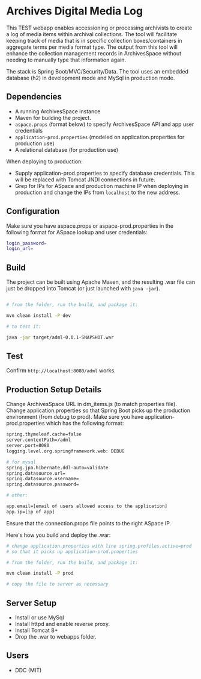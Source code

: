 # Archives Digital Media Log

This TEST webapp enables accessioning or processing archivists to create a log of media
items within archival collections. The tool will facilitate keeping track of media
that is in specific collection boxes/containers in aggregate terms per media format
type. The output from this tool will enhance the collection management records in
ArchivesSpace without needing to manually type that information again.

The stack is Spring Boot/MVC/Security/Data. 
The tool uses an embedded database (h2) in development mode and MySql in production mode.


Dependencies
-------------

- A running ArchivesSpace instance
- Maven for building the project.
- `aspace.props` (format below) to specify ArchivesSpace API and app user credentials
- `application-prod.properties` (modeled on application.properties for production use)
- A relational database (for production use)

When deploying to production:

- Supply application-prod.properties to specify database credentials. This will be replaced
with Tomcat JNDI connections in future.
- Grep for IPs for ASpace and production machine IP when deploying in production and change
the IPs from `localhost` to the new address.

Configuration
---------------

Make sure you have aspace.props or aspace-prod.properties in the following format for ASpace lookup and user credentials:

```sh
login_password=
login_url=
```


Build
--------------

The project can be built using Apache Maven, and the resulting .war file can just be dropped into Tomcat 
(or just launched with `java -jar`).

```sh

# from the folder, run the build, and package it:

mvn clean install -P dev

# to test it:

java -jar target/adml-0.0.1-SNAPSHOT.war

```

Test
--------

Confirm `http://localhost:8080/adml` works.


Production Setup Details
------------------------

Change ArchivesSpace URL in dm_items.js (to match properties file).
Change application.properties so that Spring Boot picks up the production environment (from debug to prod).
Make sure you have application-prod.properties which has the following format:


```sh
spring.thymeleaf.cache=false
server.contextPath=/adml
server.port=8080
logging.level.org.springframework.web: DEBUG

# for mysql
spring.jpa.hibernate.ddl-auto=validate
spring.datasource.url=
spring.datasource.username=
spring.datasource.password=

# other:

app.email=[email of users allowed access to the application]
app.ip=[ip of app]

```

Ensure that the connection.props file points to the right ASpace IP.


Here's how you build and deploy the .war:

```sh
# change application.properties with line spring.profiles.active=prod
# so that it picks up application-prod.properties

# from the folder, run the build, and package it:

mvn clean install -P prod

# copy the file to server as necessary

```

Server Setup
-------------------
- Install or use MySql
- Install httpd and enable reverse proxy.
- Install Tomcat 8+
- Drop the .war to webapps folder.



Users
------

- DDC (MIT)

